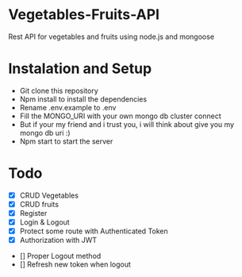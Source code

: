 # Vegetables-Fruits-API

Rest API for vegetables and fruits using node.js and mongoose

# Instalation and Setup

-   Git clone this repository
-   Npm install to install the dependencies
-   Rename .env.example to .env
-   Fill the MONGO_URI with your own mongo db cluster connect
-   But if your my friend and i trust you, i will think about give you my mongo db uri :)
-   Npm start to start the server

# Todo

-   [x] CRUD Vegetables
-   [x] CRUD fruits
-   [x] Register
-   [x] Login & Logout
-   [x] Protect some route with Authenticated Token
-   [x] Authorization with JWT
-   [] Proper Logout method
-   [] Refresh new token when logout

